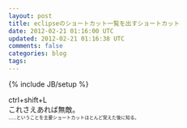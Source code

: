 ```yaml
---
layout: post
title: eclipseのショートカット一覧を出すショートカット
date: 2012-02-21 01:16:00 UTC
updated: 2012-02-21 01:16:38 UTC
comments: false
categories: blog
tags: 
---
```

{% include JB/setup %}

ctrl+shift+L<br />これさえあれば無敵。<br /><span style="font-size: xx-small;">……ということを主要ショートカットほとんど覚えた後に知る。</span>